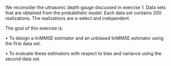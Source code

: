 
We reconsider the ultrasonic depth gauge discussed in exercise 1. Data sets that are obtained 
from the probabilistic model. Each data set contains 200 realizations. The realizations are a-select and independent.


The goal of this exercise is:

• To design a linMMSE estimator and an unbiased linMMSE estimator using the first data set.

• To evaluate these estimators with respect to bias and variance using the second data set.

